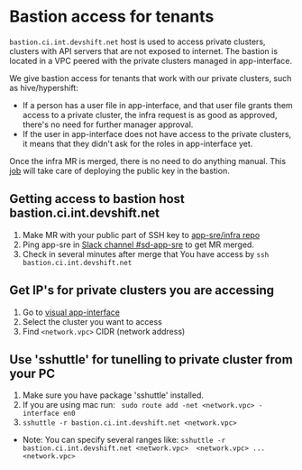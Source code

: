 # Bastion access for tenants

`bastion.ci.int.devshift.net` host is used to access private clusters, clusters with API servers that are not exposed to internet. The bastion is located in a VPC peered with the private clusters managed in app-interface.

We give bastion access for tenants that work with our private clusters, such as hive/hypershift:

* If a person has a user file in app-interface, and that user file grants them access to a private cluster, the infra request is as good as approved, there's no need for further manager approval.
* If the user in app-interface does not have access to the private clusters, it means that they didn't ask for the roles in app-interface yet.

Once the infra MR is merged, there is no need to do anything manual. This [job](https://ci.int.devshift.net/job/gl-build-master-ansible-playbook-bastion-accounts/) will take care of deploying the public key in the bastion.

## Getting access to bastion host bastion.ci.int.devshift.net
1. Make MR with your public part of SSH key to [app-sre/infra repo](https://gitlab.cee.redhat.com/app-sre/infra/-/blob/master/ansible/playbooks/bastion-accounts.yml)
1. Ping app-sre in [Slack channel #sd-app-sre](https://coreos.slack.com/archives/CCRND57FW) to get MR merged.
1. Check in several minutes after merge that You have access by `ssh bastion.ci.int.devshift.net`

## Get IP's for private clusters you are accessing
1. Go to [visual app-interface](https://visual-app-interface.devshift.net/clusters)
1. Select the cluster you want to access
1. Find `<network.vpc>` CIDR (network address)

## Use 'sshuttle' for tunelling to private cluster from your PC
1. Make sure you have package 'sshuttle' installed.
1. If you are using mac run: 
` sudo route add -net <network.vpc> -interface en0`
1. `sshuttle -r bastion.ci.int.devshift.net <network.vpc>`
* Note: You can specify several ranges like: `sshuttle -r bastion.ci.int.devshift.net <network.vpc>  <network.vpc> ...  <network.vpc>`
